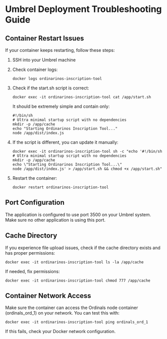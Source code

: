 # Umbrel Deployment Troubleshooting Guide

## Container Restart Issues

If your container keeps restarting, follow these steps:

1. SSH into your Umbrel machine

2. Check container logs:
   ```
   docker logs ordinarinos-inscription-tool
   ```

3. Check if the start.sh script is correct:
   ```
   docker exec -it ordinarinos-inscription-tool cat /app/start.sh
   ```
   It should be extremely simple and contain only:
   ```
   #!/bin/sh
   # Ultra minimal startup script with no dependencies
   mkdir -p /app/cache
   echo "Starting Ordinarinos Inscription Tool..."
   node /app/dist/index.js
   ```

4. If the script is different, you can update it manually:
   ```
   docker exec -it ordinarinos-inscription-tool sh -c "echo '#!/bin/sh
   # Ultra minimal startup script with no dependencies
   mkdir -p /app/cache
   echo \"Starting Ordinarinos Inscription Tool...\"
   node /app/dist/index.js' > /app/start.sh && chmod +x /app/start.sh"
   ```

5. Restart the container:
   ```
   docker restart ordinarinos-inscription-tool
   ```

## Port Configuration

The application is configured to use port 3500 on your Umbrel system. Make sure no other application is using this port.

## Cache Directory

If you experience file upload issues, check if the cache directory exists and has proper permissions:

```
docker exec -it ordinarinos-inscription-tool ls -la /app/cache
```

If needed, fix permissions:
```
docker exec -it ordinarinos-inscription-tool chmod 777 /app/cache
```

## Container Network Access

Make sure the container can access the Ordinals node container (ordinals_ord_1) on your network. You can test this with:

```
docker exec -it ordinarinos-inscription-tool ping ordinals_ord_1
```

If this fails, check your Docker network configuration.